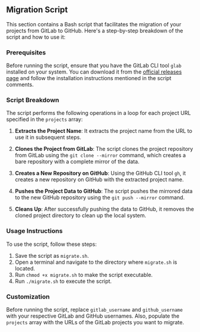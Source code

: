 ## Migration Script
<head>
  <meta property="og:title" content="Your Project Title" />
  <meta property="og:description" content="A brief description of your project." />
  <meta property="og:image" content="URL_to_an_image_you_want_to_display" />
  <meta property="og:url" content="URL_of_your_project_on_GitHub" />
</head>

This section contains a Bash script that facilitates the migration of your projects from GitLab to GitHub. Here's a step-by-step breakdown of the script and how to use it:

### Prerequisites

Before running the script, ensure that you have the GitLab CLI tool `glab` installed on your system. You can download it from the [official releases page](https://github.com/profclems/glab/releases) and follow the installation instructions mentioned in the script comments.

### Script Breakdown

The script performs the following operations in a loop for each project URL specified in the `projects` array:

1. **Extracts the Project Name**: It extracts the project name from the URL to use it in subsequent steps.
   
2. **Clones the Project from GitLab**: The script clones the project repository from GitLab using the `git clone --mirror` command, which creates a bare repository with a complete mirror of the data.

3. **Creates a New Repository on GitHub**: Using the GitHub CLI tool `gh`, it creates a new repository on GitHub with the extracted project name.

4. **Pushes the Project Data to GitHub**: The script pushes the mirrored data to the new GitHub repository using the `git push --mirror` command.

5. **Cleans Up**: After successfully pushing the data to GitHub, it removes the cloned project directory to clean up the local system.

### Usage Instructions

To use the script, follow these steps:

1. Save the script as `migrate.sh`.
2. Open a terminal and navigate to the directory where `migrate.sh` is located.
3. Run `chmod +x migrate.sh` to make the script executable.
4. Run `./migrate.sh` to execute the script.

### Customization

Before running the script, replace `gitlab_username` and `github_username` with your respective GitLab and GitHub usernames. Also, populate the `projects` array with the URLs of the GitLab projects you want to migrate.


